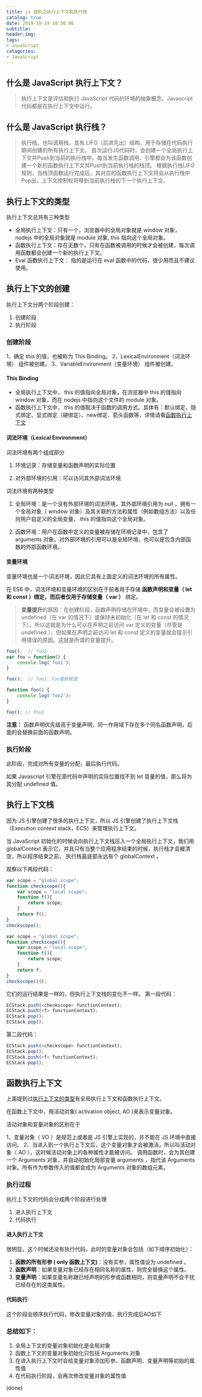 ```yaml
---
title: js 进阶之执行上下文和执行栈
catalog: true
date: 2019-10-19 10:50:06
subtitle:
header-img:
tags:
- JavaScript
catagories:
- JavaScript
---
```

## 什么是 JavaScript 执行上下文？
> 执行上下文是评估和执行 JavaScript 代码的环境的抽象概念，Javascript 代码都是在执行上下文中运行。

## 什么是 JavaScript 执行栈？
> 执行栈，也叫调用栈，具有 LIFO（后进先出）结构，用于存储在代码执行期间创建的所有执行上下文。
首次运行JS代码时，会创建一个全局执行上下文并Push到当前的执行栈中。每当发生函数调用，引擎都会为该函数创建一个新的函数执行上下文并Push到当前执行栈的栈顶。
根据执行栈LIFO规则，当栈顶函数运行完成后，其对应的函数执行上下文将会从执行栈中Pop出，上下文控制权将移到当前执行栈的下一个执行上下文。

## 执行上下文的类型
执行上下文总共有三种类型
- 全局执行上下文：只有一个，浏览器中的全局对象就是 window 对象，nodejs 中的全局对象就是 module 对象, this 指向这个全局对象。
- 函数执行上下文：存在无数个，只有在函数被调用的时候才会被创建，每次调用函数都会创建一个新的执行上下文。
- Eval 函数执行上下文： 指的是运行在 eval 函数中的代码，很少用而且不建议使用。

## 执行上下文的创建
执行上下文分两个阶段创建：
1. 创建阶段 
2. 执行阶段
### 创建阶段
1、确定 this 的值，也被称为 This Binding。
2、LexicalEnvironment（词法环境） 组件被创建。
3、VariableEnvironment（变量环境） 组件被创建。
#### This Binding
- 全局执行上下文中， this 的值指向全局对象，在浏览器中 this 的值指向 window 对象，而在 nodejs 中指向这个文件的 module 对象。
- 函数执行上下文中， this 的值取决于函数的调用方式。具体有：默认绑定、隐式绑定、显式绑定（硬绑定）、new绑定、箭头函数等，详情请看[函数执行上下文](#函数执行上下文)

#### 词法环境（Lexical Environment）
词法环境有两个组成部分
1. 环境记录：存储变量和函数声明的实际位置

2. 对外部环境的引用：可以访问其外部词法环境

词法环境有两种类型

1. 全局环境：是一个没有外部环境的词法环境，其外部环境引用为 null 。拥有一个全局对象（ window 对象）及其关联的方法和属性（例如数组方法）以及任何用户自定义的全局变量， this 的值指向这个全局对象。

2. 函数环境：用户在函数中定义的变量被存储在环境记录中，包含了 arguments 对象。对外部环境的引用可以是全局环境，也可以是包含内部函数的外部函数环境。

#### 变量环境
变量环境也是一个词法环境，因此它具有上面定义的词法环境的所有属性。

在 ES6 中，词法环境和变量环境的区别在于前者用于存储 **函数声明和变量（ let 和 const ）绑定，而后者仅用于存储变量（ var ）** 绑定。
> **变量提升**的原因：在创建阶段，函数声明存储在环境中，而变量会被设置为 undefined（在 var 的情况下）或保持未初始化（在 let 和 const 的情况下）。所以这就是为什么可以在声明之前访问 var 定义的变量（尽管是 undefined ），但如果在声明之前访问 let 和 const 定义的变量就会提示引用错误的原因。这就是所谓的变量提升。

```javascript
foo();  // foo2
var foo = function() {
    console.log('foo1');
}

foo();  // foo1，foo重新赋值

function foo() {
    console.log('foo2');
}

foo(); // foo1
```
**注意：** 函数声明优先级高于变量声明，同一作用域下存在多个同名函数声明，后面的会替换前面的函数声明。

### 执行阶段
此阶段，完成对所有变量的分配，最后执行代码。

如果 Javascript 引擎在源代码中声明的实际位置找不到 let 变量的值，那么将为其分配 undefined 值。

## 执行上下文栈
因为 JS 引擎创建了很多的执行上下文，所以 JS 引擎创建了执行上下文栈（Execution context stack，ECS）来管理执行上下文。

当 JavaScript 初始化的时候会向执行上下文栈压入一个全局执行上下文，我们用 globalContext 表示它，并且只有当整个应用程序结束的时候，执行栈才会被清空，所以程序结束之前， 执行栈最底部永远有个 globalContext 。

观察以下两段代码：
```javascript
var scope = "global scope";
function checkscope(){
    var scope = "local scope";
    function f(){
        return scope;
    }
    return f();
}
checkscope();
```
```javascript
var scope = "global scope";
function checkscope(){
    var scope = "local scope";
    function f(){
        return scope;
    }
    return f;
}
checkscope()();
```
它们的运行结果是一样的，但执行上下文栈的变化不一样。
第一段代码：
```javascript
ECStack.push(<checkscope> functionContext);
ECStack.push(<f> functionContext);
ECStack.pop();
ECStack.pop();
```
第二段代码：
```javascript
ECStack.push(<checkscope> functionContext);
ECStack.pop();
ECStack.push(<f> functionContext);
ECStack.pop();
```
## 函数执行上下文
上面提到过[执行上下文的类型](#执行上下文的类型)有全局执行上下文和函数执行上下文。

在函数上下文中，用活动对象( activation object, AO )来表示变量对象。

活动对象和变量对象的区别在于

1、变量对象（ VO ）是规范上或者是 JS 引擎上实现的，并不能在 JS 环境中直接访问。
2、当进入到一个执行上下文后，这个变量对象才会被激活，所以叫活动对象（ AO ），这时候活动对象上的各种属性才能被访问。
调用函数时，会为其创建一个 Arguments 对象，并自动初始化局部变量 arguments ，指代该 Arguments 对象。所有作为参数传入的值都会成为 Arguments 对象的数组元素。

### 执行过程
执行上下文的代码会分成两个阶段进行处理

1. 进入执行上下文
2. 代码执行

#### 进入执行上下文
很明显，这个时候还没有执行代码，此时的变量对象会包括（如下顺序初始化）：
1. **函数的所有形参 ( only 函数上下文)**：没有实参，属性值设为 undefined 。
2. **函数声明**：如果变量对象已经存在相同名称的属性，则完全替换这个属性。
3. **变量声明**：如果变量名称跟已经声明的形参或函数相同，则变量声明不会干扰已经存在的这类属性。

#### 代码执行
这个阶段会顺序执行代码，修改变量对象的值，执行完成后AO如下

### 总结如下：
1. 全局上下文的变量对象初始化是全局对象
2. 函数上下文的变量对象初始化只包括 Arguments 对象
3. 在进入执行上下文时会给变量对象添加形参、函数声明、变量声明等初始的属性值
4. 在代码执行阶段，会再次修改变量对象的属性值

(done)